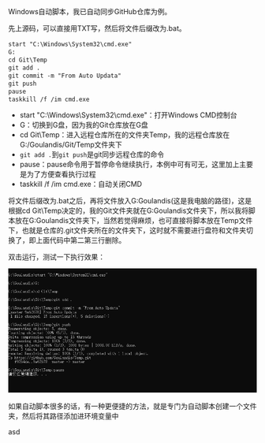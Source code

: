 Windows自动脚本，我已自动同步GitHub仓库为例。

先上源码，可以直接用TXT写，然后将文件后缀改为.bat。

```shell
start "C:\Windows\System32\cmd.exe"
G:
cd Git\Temp
git add .
git commit -m "From Auto Updata"
git push
pause
taskkill /f /im cmd.exe
```

- start "C:\Windows\System32\cmd.exe"：打开Windows CMD控制台
- G：切换到G盘，因为我的Git仓库放在G盘
- cd Git\Temp：进入远程仓库所在的文件夹Temp，我的远程仓库放在G:/Goulandis/Git/Temp文件夹下
- `git add .`到`git push`是git同步远程仓库的命令
- pause：pause命令用于暂停命令继续执行，本例中可有可无，这里加上主要是为了方便查看执行过程
- taskkill /f /im cmd.exe：自动关闭CMD

将文件后缀改为.bat之后，再将文件放入G:Goulandis(这是我电脑的路径)，这是根据cd Git\Temp决定的，我的Git文件夹就在G:Goulandis文件夹下，所以我将脚本放在G:Goulandis文件夹下，当然若觉得麻烦，也可直接将脚本放在Temp文件下，也就是仓库的.git文件夹所在的文件夹下，这时就不需要进行盘符和文件夹切换了，即上面代码中第二第三行删除。

双击运行，测试一下执行效果：

![](【BAT】BATWindows自动脚本同步GitHub远程仓库\Snipaste_2020-01-21_16-04-19.png)

如果自动脚本很多的话，有一种更便捷的方法，就是专门为自动脚本创建一个文件夹，然后将其路径添加进环境变量中

asd